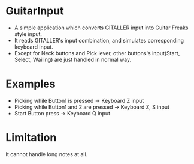 # GuitarInput
- A simple application which converts GITALLER input into Guitar Freaks style input.
- It reads GITALLER's input combination, and simulates corresponding keyboard input.
- Except for Neck buttons and Pick lever, other buttons's input(Start, Select, Wailing) are just handled in normal way.

# Examples
- Picking while Button1 is pressed -> Keyboard Z input
- Picking while Button1 and 2 are pressed -> Keyboard Z, S input
- Start Button press -> Keyboard Q input

# Limitation
It cannot handle long notes at all.
